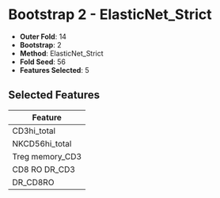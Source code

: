 # Bootstrap 2 - ElasticNet_Strict

- **Outer Fold**: 14
- **Bootstrap**: 2
- **Method**: ElasticNet_Strict
- **Fold Seed**: 56
- **Features Selected**: 5

## Selected Features

| Feature |
|---------|
| CD3hi_total |
| NKCD56hi_total |
| Treg memory_CD3 |
| CD8 RO DR_CD3 |
| DR_CD8RO |
